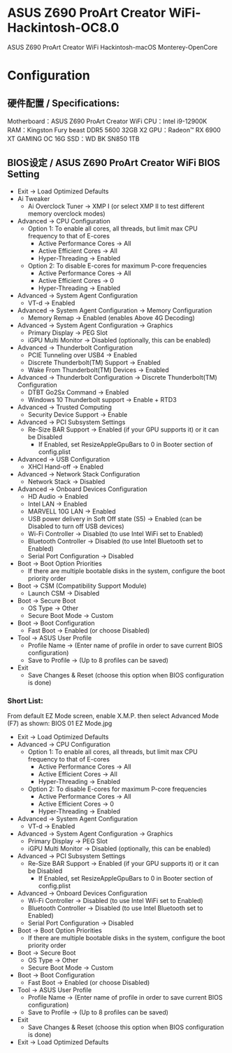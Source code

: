 # ASUS Z690 ProArt Creator WiFi-Hackintosh-OC8.0
ASUS Z690 ProArt Creator WiFi Hackintosh-macOS Monterey-OpenCore

# Configuration

## 硬件配置 / Specifications:

Motherboard：ASUS Z690 ProArt Creator WiFi
CPU：Intel i9-12900K
RAM：Kingston Fury beast DDR5 5600 32GB X2
GPU：Radeon™ RX 6900 XT GAMING OC 16G
SSD：WD BK SN850 1TB



## BIOS设定 / ASUS Z690 ProArt Creator WiFi BIOS Setting

- Exit → Load Optimized Defaults
- Ai Tweaker
  - Ai Overclock Tuner → XMP I (or select XMP II to test different memory overclock modes)
- Advanced → CPU Configuration
  - Option 1: To enable all cores, all threads, but limit max CPU frequency to that of E-cores
    - Active Performance Cores → All
    - Active Efficient Cores → All
    - Hyper-Threading → Enabled
  - Option 2: To disable E-cores for maximum P-core frequencies
    - Active Performance Cores → All
    - Active Efficient Cores → 0
    - Hyper-Threading → Enabled
- Advanced → System Agent Configuration
  - VT-d → Enabled
- Advanced → System Agent Configuration → Memory Configuration
  - Memory Remap → Enabled (enables Above 4G Decoding)
- Advanced → System Agent Configuration → Graphics
  - Primary Display → PEG Slot
  - iGPU Multi Monitor → Disabled (optionally, this can be enabled)
- Advanced → Thunderbolt Configuration
  - PCIE Tunneling over USB4 → Enabled
  - Discrete Thunderbolt(TM) Support → Enabled
  - Wake From Thunderbolt(TM) Devices → Enabled
- Advanced → Thunderbolt Configuration → Discrete Thunderbolt(TM) Configuration
  - DTBT Go2Sx Command → Enabled
  - Windows 10 Thunderbolt support → Enable + RTD3
- Advanced → Trusted Computing
  - Security Device Support → Enable
- Advanced → PCI Subsystem Settings
  - Re-Size BAR Support → Enabled (if your GPU supports it) or it can be Disabled
    - If Enabled, set ResizeAppleGpuBars to 0 in Booter section of config.plist
- Advanced → USB Configuration
  - XHCI Hand-off → Enabled
- Advanced → Network Stack Configuration
  - Network Stack → Disabled
- Advanced → Onboard Devices Configuration
  - HD Audio → Enabled
  - Intel LAN → Enabled
  - MARVELL 10G LAN → Enabled
  - USB power delivery in Soft Off state (S5) → Enabled (can be Disabled to turn off USB devices)
  - Wi-Fi Controller → Disabled (to use Intel WiFi set to Enabled)
  - Bluetooth Controller → Disabled (to use Intel Bluetooth set to Enabled)
  - Serial Port Configuration → Disabled
- Boot → Boot Option Priorities
  - If there are multiple bootable disks in the system, configure the boot priority order
- Boot → CSM (Compatibility Support Module)
  - Launch CSM → Disabled
- Boot → Secure Boot
  - OS Type → Other
  - Secure Boot Mode → Custom
- Boot → Boot Configuration
  - Fast Boot → Enabled (or choose Disabled)
- Tool → ASUS User Profile
  - Profile Name → (Enter name of profile in order to save current BIOS configuration)
  - Save to Profile → (Up to 8 profiles can be saved)
- Exit
  - Save Changes & Reset (choose this option when BIOS configuration is done)

### Short List:

From default EZ Mode screen, enable X.M.P. then select Advanced Mode (F7) as shown: 
BIOS 01 EZ Mode.jpg


- Exit → Load Optimized Defaults
- Advanced → CPU Configuration
  - Option 1: To enable all cores, all threads, but limit max CPU frequency to that of E-cores
    - Active Performance Cores → All
    - Active Efficient Cores → All
    - Hyper-Threading → Enabled
  - Option 2: To disable E-cores for maximum P-core frequencies
    - Active Performance Cores → All
    - Active Efficient Cores → 0
    - Hyper-Threading → Enabled
- Advanced → System Agent Configuration
  - VT-d → Enabled
- Advanced → System Agent Configuration → Graphics
  - Primary Display → PEG Slot
  - iGPU Multi Monitor → Disabled (optionally, this can be enabled)
- Advanced → PCI Subsystem Settings
  - Re-Size BAR Support → Enabled (if your GPU supports it) or it can be Disabled
    - If Enabled, set ResizeAppleGpuBars to 0 in Booter section of config.plist
- Advanced → Onboard Devices Configuration
  - Wi-Fi Controller → Disabled (to use Intel WiFi set to Enabled)
  - Bluetooth Controller → Disabled (to use Intel Bluetooth set to Enabled)
  - Serial Port Configuration → Disabled
- Boot → Boot Option Priorities
  - If there are multiple bootable disks in the system, configure the boot priority order
- Boot → Secure Boot
  - OS Type → Other
  - Secure Boot Mode → Custom
- Boot → Boot Configuration
  - Fast Boot → Enabled (or choose Disabled)
- Tool → ASUS User Profile
  - Profile Name → (Enter name of profile in order to save current BIOS configuration)
  - Save to Profile → (Up to 8 profiles can be saved)
- Exit
  - Save Changes & Reset (choose this option when BIOS configuration is done)
- Exit → Load Optimized Defaults
